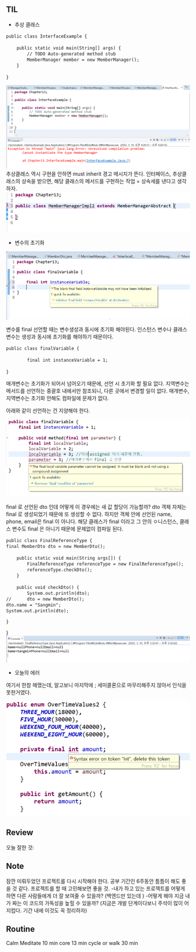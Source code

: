 ## TIL

- 추상 클래스 

```
public class InterfaceExample {

	public static void main(String[] args) {
		// TODO Auto-generated method stub
		MemberManager member = new MemberManager();
	}

}
```

![EX](img/0310Interface.PNG)
추상클래스 역시 구현을 안하면 must inherit 경고 메시지가 뜬다. 
인터페이스, 추상클래스의 상속을 받으면, 해당 클래스의 메서드를 구현하는 작업 = 상속세를 낸다고 생각하자. 
![EX](img/0310abs.PNG)

-  변수의 초기화 

![EX](img/0310finalinst.PNG)

변수를 final 선언할 때는 변수생성과 동시에 초기화 해야된다.
인스턴스 변수나 클래스 변수는 생성과 동시에 초기화를 해야하기 때문이다.


```
public class finalVariable {

	    final int instanceVariable = 1;
	
}

```

매개변수는 초기화가 되어서 넘어오기 때문에, 선언 시 초기화 할 필요 없다.
지역변수는 메서드를 선언하는 중괄호 내에서만 참조되니, 다른 곳에서 변경할 일이 없다. 매개변수, 지역변수는 초기화 안해도 컴파일에 문제가 없다.

아래와 같이 선언하는 건 지양해야 한다.

![EX](img/0310variable.PNG)

final 로 선언된 dto 인데 어떻게 이 경우에는 새 값 할당이 가능할까? 
dto 객체 자체는 final 로 생성되었기 때문에 또 생성할 수 없다. 하지만 객체 안에 선언된 name, phone, email은 final 이 아니다. 
해당 클래스가 final 이라고 그 안의 ㅇ니스턴스, 클래스 변수도 final 은 아니기 때문에 문제없이 컴파일 된다. 
```
public class FinalReferenceType {
final MemberDto dto = new MemberDto();

	public static void main(String args[]) {
		FinalReferenceType referenceType = new FinalReferenceType();
		referenceType.checkDto();
	}

	public void checkDto() {
		System.out.println(dto);
//		dto = new MemberDto();
dto.name = "Sangmin";
System.out.println(dto);
```
	}
}
![img.png](img.png)

- 오늘의 에러 

여기서 한참 헤맸는데, 알고보니 마지막에 ; 세미콜론으로 마무리해주지 않아서 인식을 못한거였다. 

![img_1.png](img_1.png)

## Review
오늘 잘한 것:

## Note 
잠깐 미뤄두었던 프로젝트를 다시 시작해야 한다. 공부 기간인 6주동안 틈틈이 해도 좋을 것 같다. 
프로젝트를 할 때 고민해보면 좋을 것. 
-내가 하고 있는 프로젝트를 어떻게 하면 다른 사람들에게 더 잘 보여줄 수 있을까? (백엔드만 있는데 )
-어떻게 해야 지금 내가 짜는 이 코드의 가독성을 높힐 수 있을까?
(지금은 개발 단계이다보니 주석이 많이 어지럽다. 기간 내에 이것도 꼭 정리하자)

## Routine 
Calm Meditate 10 min 
core 13 min 
cycle or walk 30 min 